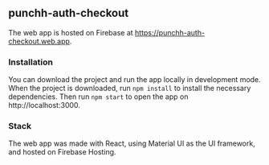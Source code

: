 ## punchh-auth-checkout

The web app is hosted on Firebase at https://punchh-auth-checkout.web.app. 

### Installation

You can download the project and run the app locally in development mode. When the project is downloaded, run `npm install` to install the necessary dependencies. Then run `npm start` to open the app on http://localhost:3000.    

### Stack

The web app was made with React, using Material UI as the UI framework, and hosted on Firebase Hosting. 